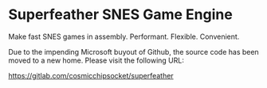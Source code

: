 Superfeather SNES Game Engine
====

Make fast SNES games in assembly. Performant. Flexible. Convenient.

Due to the impending Microsoft buyout of Github, the source code has been moved to a new home. Please visit the following URL:

https://gitlab.com/cosmicchipsocket/superfeather
